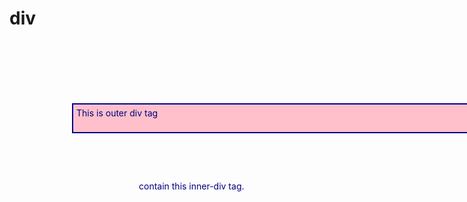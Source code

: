 # div
<!doctype html>
<head>
<style>
.outer-div{
   width:960px;
   color:navy;
   background-color:pink;
   border:2px solid darkblue;
   padding:5px;
}
   div{
   position: relative;
   top: 100px;
   left: 100px;
   }
   #header{
   height: 230px
   }
</style>
</head>
 <div class="outer-div">
 This is outer div tag
   <div class="inner-div">
      contain this inner-div tag.
   </div>
   <div style="width: 960px; color:navy; background-color:pink; border:2px solid darkblue; padding:5px>
       <p>my fourth webpage</p>
   </div>
 </div>
